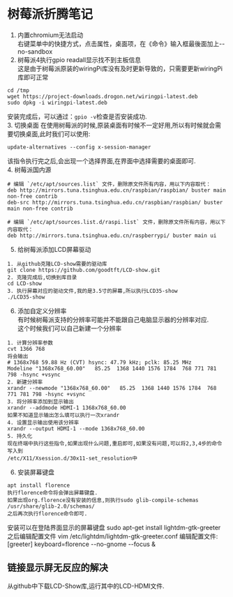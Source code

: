 # 树莓派折腾笔记
1. 内置chromium无法启动  
右键菜单中的快捷方式，点击属性，桌面项，在《命令》输入框最後面加上--no-sandbox  
2. 树莓派4执行gpio readall显示找不到主板信息  
这是由于树莓派原装的wiringPi库没有及时更新导致的，只需要更新wiringPi库即可正常  
```
cd /tmp
wget https://project-downloads.drogon.net/wiringpi-latest.deb
sudo dpkg -i wiringpi-latest.deb
```
安装完成后，可以通过：`gpio -v`检查是否安装成功.  
3. 切换桌面
在使用树莓派的时候,原装桌面有时候不一定好用,所以有时候就会需要切换桌面,此时我们可以使用:  
```
update-alternatives --config x-session-manager
```
该指令执行完之后,会出现一个选择界面,在界面中选择需要的桌面即可.  
4. 树莓派国内源
```
# 编辑 `/etc/apt/sources.list` 文件，删除原文件所有内容，用以下内容取代：
deb http://mirrors.tuna.tsinghua.edu.cn/raspbian/raspbian/ buster main non-free contrib
deb-src http://mirrors.tuna.tsinghua.edu.cn/raspbian/raspbian/ buster main non-free contrib

# 编辑 `/etc/apt/sources.list.d/raspi.list` 文件，删除原文件所有内容，用以下内容取代：
deb http://mirrors.tuna.tsinghua.edu.cn/raspberrypi/ buster main ui
```
5. 给树莓派添加LCD屏幕驱动  
```
1. 从github克隆LCD-show需要的驱动库
git clone https://github.com/goodtft/LCD-show.git
2. 克隆完成后,切换到库目录
cd LCD-show
3. 执行屏幕对应的驱动文件,我的是3.5寸的屏幕,所以执行LCD35-show
./LCD35-show
```
6. 添加自定义分辨率  
有时候树莓派支持的分辨率可能并不能跟自己电脑显示器的分辨率对应.  
这个时候我们可以自己新建一个分辨率  
```
1. 计算分辨率参数
cvt 1366 768
将会输出
# 1368x768 59.88 Hz (CVT) hsync: 47.79 kHz; pclk: 85.25 MHz
Modeline "1368x768_60.00"   85.25  1368 1440 1576 1784  768 771 781 798 -hsync +vsync
2. 新建分辨率
xrandr --newmode "1368x768_60.00"   85.25  1368 1440 1576 1784  768 771 781 798 -hsync +vsync
3. 将分辨率添加到显示输出
xrandr --addmode HDMI-1 1368x768_60.00
如果不知道显示输出怎么填可以执行一次xrandr
4. 设置显示输出使用该分辨率
xrandr --output HDMI-1 --mode 1368x768_60.00
5. 持久化
现在终端中执行这些指令,如果出现什么问题,重启即可,如果没有问题,可以将2,3,4步的命令写入到
/etc/X11/Xsession.d/30x11-set_resolution中
```
6. 安装屏幕键盘  
```
apt install florence
执行florence命令将会弹出屏幕键盘.
如果出现org.florence没有安装的信息,则执行sudo glib-compile-schemas /usr/share/glib-2.0/schemas/
之后再次执行florence命令即可.  
```
安装可以在登陆界面显示的屏幕键盘
sudo apt-get install lightdm-gtk-greeter
之后编辑配置文件
vim /etc/lightdm/lightdm-gtk-greeter.conf
编辑配置文件:
[greeter]
keyboard=florence --no-gnome --focus &

## 链接显示屏无反应的解决  
从github中下载LCD-Show库,运行其中的LCD-HDMI文件.